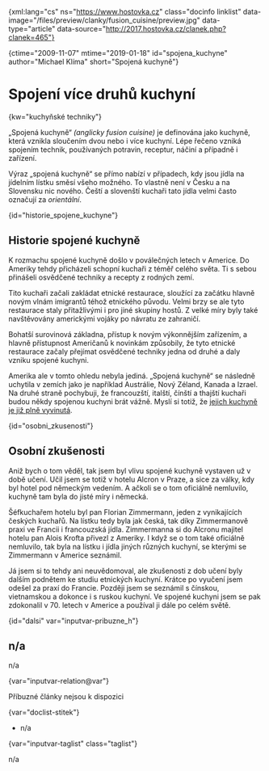 
{xml:lang="cs" ns="https://www.hostovka.cz" class="docinfo linklist" data-image="/files/preview/clanky/fusion_cuisine/preview.jpg" data-type="article" data-source="http://2017.hostovka.cz/clanek.php?clanek=465"}

{ctime="2009-11-07" mtime="2019-01-18" id="spojena_kuchyne" author="Michael Klíma" short="Spojená kuchyně"}

# Spojení více druhů kuchyní

<!-- generated attribute kw by user_updatekw.sh on 2020-07-05, do not edit -->

{kw="kuchyňské techniky"}

„Spojená kuchyně“ _(anglicky fusion cuisine)_ je definována jako kuchyně, která vznikla sloučením dvou nebo i více kuchyní. Lépe řečeno vzniká spojením technik, používaných potravin, receptur, náčiní a případně i zařízení.

Výraz „spojená kuchyně“ se přímo nabízí v případech, kdy jsou jídla na jídelním lístku směsí všeho možného. To vlastně není v Česku a na Slovensku nic nového. Čeští a slovenští kuchaři tato jídla velmi často označují za _orientální_.

{id="historie\_spojene\_kuchyne"}

## Historie spojené kuchyně

K rozmachu spojené kuchyně došlo v poválečných letech v Americe. Do Ameriky tehdy přicházeli schopní kuchaři z téměř celého světa. Ti s sebou přinášeli osvědčené techniky a recepty z rodných zemí.

Tito kuchaři začali zakládat etnické restaurace, sloužící za začátku hlavně novým vlnám imigrantů téhož etnického původu. Velmi brzy se ale tyto restaurace staly přitažlivými i pro jiné skupiny hostů. Z velké míry byly také navštěvovány americkými vojáky po návratu ze zahraničí.

Bohatší surovinová základna, přístup k novým výkonnějším zařízením, a hlavně přístupnost Američanů k novinkám způsobily, že tyto etnické restaurace začaly přejímat osvědčené techniky jedna od druhé a daly vzniku spojené kuchyni.

Amerika ale v tomto ohledu nebyla jediná. „Spojená kuchyně“ se následně uchytila v zemích jako je například Austrálie, Nový Zéland, Kanada a Izrael. Na druhé straně pochybuji, že francouzští, italští, čínští a thajští kuchaři budou někdy spojenou kuchyni brát vážně. Myslí si totiž, že [jejich kuchyně je již plně vyvinutá][1].

{id="osobni_zkusenosti"}

## Osobní zkušenosti

Aniž bych o tom věděl, tak jsem byl vlivu spojené kuchyně vystaven už v době učení. Učil jsem se totiž v hotelu Alcron v Praze, a sice za války, kdy byl hotel pod německým vedením. A ačkoli se o tom oficiálně nemluvilo, kuchyně tam byla do jisté míry i německá.

Šéfkuchařem hotelu byl pan Florian Zimmermann, jeden z vynikajících českých kuchařů. Na lístku tedy byla jak česká, tak díky Zimmermanově praxi ve Francii i francouzská jídla. Zimmermanna si do Alcronu majitel hotelu pan Alois Krofta přivezl z Ameriky. I když se o tom také oficiálně nemluvilo, tak byla na lístku i jídla jiných různých kuchyní, se kterými se Zimmermann v Americe seznámil.

Já jsem si to tehdy ani neuvědomoval, ale zkušenosti z dob učení byly dalším podnětem ke studiu etnických kuchyní. Krátce po vyučení jsem odešel za praxí do Francie. Později jsem se seznámil s čínskou, vietnamskou a dokonce i s ruskou kuchyní. Ve spojené kuchyni jsem se pak zdokonalil v 70. letech v Americe a používal ji dále po celém světě.

{id="dalsi" var="inputvar-pribuzne_h"}

## n/a

n/a

{var="inputvar-relation@var"}

Příbuzné články nejsou k dispozici

{var="doclist-stitek"}

  * n/a

{var="inputvar-taglist" class="taglist"}

n/a

 [1]: francouzska_gastronomie


